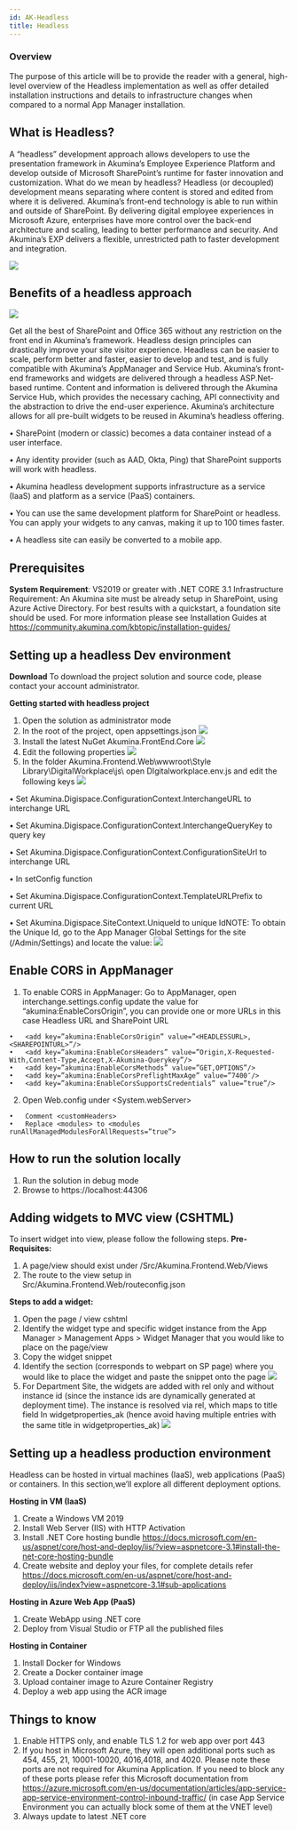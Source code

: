 ```yaml
---
id: AK-Headless
title: Headless
---
```



### Overview

The purpose of this article will be to provide the reader with a general, high-level overview of the Headless implementation as well as offer detailed installation instructions and details to infrastructure changes when compared to a normal App Manager installation.


## What is Headless?

A “headless” development approach allows developers to use the presentation framework in Akumina’s Employee Experience Platform and develop outside of Microsoft SharePoint’s runtime for faster innovation and customization.
What do we mean by headless?
Headless (or decoupled) development means separating where content is stored and edited from where it is delivered.
Akumina’s front-end technology is able to run within and outside of SharePoint. By delivering digital employee experiences in Microsoft Azure, enterprises have more control over the back-end architecture and scaling, leading to better performance and security. And Akumina’s EXP delivers a flexible, unrestricted path to faster development and integration.

![](https://akuminadownloads.blob.core.windows.net/wiki/AkuminaDev/headless_1.png)
 
## Benefits of a headless approach

![](https://akuminadownloads.blob.core.windows.net/wiki/AkuminaDev/headless_2.png)
 
Get all the best of SharePoint and Office 365 without any restriction on the front end in Akumina’s framework. Headless design principles can drastically improve your site visitor experience. Headless can be easier to scale, perform better and faster, easier to develop and test, and is fully compatible with Akumina’s AppManager and Service Hub.
Akumina’s front-end frameworks and widgets are delivered through a headless ASP.Net-based runtime. Content and information is delivered through the Akumina Service Hub, which provides the necessary caching, API connectivity and the abstraction to drive the end-user experience. Akumina’s architecture allows for all pre-built widgets to be reused in Akumina’s headless offering.

•	SharePoint (modern or classic) becomes a data container instead of a user interface.

•	Any identity provider (such as AAD, Okta, Ping) that SharePoint supports will work with headless.

•	Akumina headless development supports infrastructure as a service (IaaS) and platform as a service (PaaS) containers.

•	You can use the same development platform for SharePoint or headless. You can apply your widgets to any canvas, making it up to 100 times faster.

•	A headless site can easily be converted to a mobile app.

## Prerequisites

**System Requirement**: VS2019 or greater with .NET CORE 3.1
Infrastructure Requirement: An Akumina site must be already setup in SharePoint, using Azure Active Directory. For best results with a quickstart, a foundation site should be used.
For more information please see Installation Guides at https://community.akumina.com/kbtopic/installation-guides/

## Setting up a headless Dev environment

**Download**
To download the project solution and source code, please contact your account administrator.

**Getting started with headless project**

1.	Open the solution as administrator mode
2.	In the root of the project, open appsettings.json 
![](https://akuminadownloads.blob.core.windows.net/wiki/AkuminaDev/headless_3.png)
3.  Install the latest NuGet Akumina.FrontEnd.Core
![](https://akuminadownloads.blob.core.windows.net/wiki/AkuminaDev/headless_10.png)
4.	Edit the following properties
![](https://akuminadownloads.blob.core.windows.net/wiki/AkuminaDev/headless_4.png)
5.	In the folder Akumina.Frontend.Web\wwwroot\Style Library\DigitalWorkplace\js\ open DIgitalworkplace.env.js and edit the following keys
![](https://akuminadownloads.blob.core.windows.net/wiki/AkuminaDev/headless_5.png)
 
•	Set Akumina.Digispace.ConfigurationContext.InterchangeURL to interchange URL

•	Set Akumina.Digispace.ConfigurationContext.InterchangeQueryKey to query key

•	Set Akumina.Digispace.ConfigurationContext.ConfigurationSiteUrl to interchange URL

•	In setConfig function

•	Set Akumina.Digispace.ConfigurationContext.TemplateURLPrefix to current URL

•	Set Akumina.Digispace.SiteContext.UniqueId to unique IdNOTE: To obtain the Unique Id, go to the App Manager Global Settings for the site (/Admin/Settings) and locate the value:
![](https://akuminadownloads.blob.core.windows.net/wiki/AkuminaDev/headless_6.png)


## Enable CORS in AppManager
1.	To enable CORS in AppManager: Go to AppManager, open interchange.settings.config update the value for “akumina:EnableCorsOrigin”, you can provide one or more URLs in this case Headless URL and SharePoint URL

```
•	<add key=”akumina:EnableCorsOrigin” value=”<HEADLESSURL>,<SHAREPOINTURL>”/>
•	<add key=”akumina:EnableCorsHeaders” value=”Origin,X-Requested-With,Content-Type,Accept,X-Akumina-Querykey”/>
•	<add key=”akumina:EnableCorsMethods” value=”GET,OPTIONS”/>
•	<add key=”akumina:EnableCorsPreflightMaxAge” value=”7400″/>
•	<add key=”akumina:EnableCorsSupportsCredentials” value=”true”/>
```
2.	Open Web.config under <System.webServer>

```
•	Comment <customHeaders>
•	Replace <modules> to <modules runAllManagedModulesForAllRequests=”true”>
```

## How to run the solution locally
1.	Run the solution in debug mode
2.	Browse to https://localhost:44306

## Adding widgets to MVC view (CSHTML)

To insert widget into view, please follow the following steps.
**Pre-Requisites:**
1.	A page/view should exist under /Src/Akumina.Frontend.Web/Views
2.	The route to the view setup in Src/Akumina.Frontend.Web/routeconfig.json

**Steps to add a widget:**
1.	Open the page / view cshtml
2.	Identify the widget type and specific widget instance from the App Manager > Management Apps > Widget Manager that you would like to place on the page/view
3.	Copy the widget snippet 
4.	Identify the section (corresponds to webpart on SP page) where you would like to place the widget and paste the snippet onto the page
![](https://akuminadownloads.blob.core.windows.net/wiki/AkuminaDev/headless_7.png)
5.	For Department Site, the widgets are added with rel only and without instance id (since the instance ids are dynamically generated at deployment time). The instance is resolved via rel, which maps to title field In widgetproperties_ak (hence avoid having multiple entries with the same title in widgetproperties_ak) 
![](https://akuminadownloads.blob.core.windows.net/wiki/AkuminaDev/headless_8.png)

## Setting up a headless production environment

Headless can be hosted in virtual machines (IaaS), web applications (PaaS) or containers.  In this section,we’ll explore all different deployment options.

**Hosting in VM (IaaS)**
1.	Create a Windows VM 2019
2.	Install Web Server (IIS) with HTTP Activation
3.	Install .NET Core hosting bundle https://docs.microsoft.com/en-us/aspnet/core/host-and-deploy/iis/?view=aspnetcore-3.1#install-the-net-core-hosting-bundle
4.	Create website and deploy your files, for complete details refer https://docs.microsoft.com/en-us/aspnet/core/host-and-deploy/iis/index?view=aspnetcore-3.1#sub-applications

**Hosting in Azure Web App (PaaS)**
1.	Create WebApp using .NET core
2.	Deploy from Visual Studio or FTP all the published files

**Hosting in Container**
1.	Install Docker for Windows
2.	Create a Docker container image
3.	Upload container image to Azure Container Registry
4.	Deploy a web app using the ACR image

## Things to know

1.	Enable HTTPS only, and enable TLS 1.2 for web app over port 443
2.	If you host in Microsoft Azure, they will open additional ports such as 454, 455, 21, 10001-10020, 4016,4018, and 4020. Please note these ports are not required for Akumina Application. If you need to block any of these ports please refer this Microsoft documentation from https://azure.microsoft.com/en-us/documentation/articles/app-service-app-service-environment-control-inbound-traffic/ (in case App Service Environment you can actually block some of them at the VNET level)
3.	Always update to latest .NET core